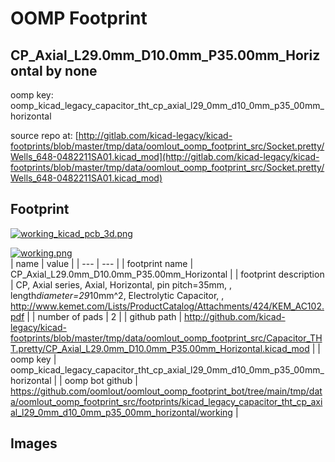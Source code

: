 # OOMP Footprint  
## CP_Axial_L29.0mm_D10.0mm_P35.00mm_Horizontal  by none  
  
oomp key: oomp_kicad_legacy_capacitor_tht_cp_axial_l29_0mm_d10_0mm_p35_00mm_horizontal  
  
source repo at: [http://gitlab.com/kicad-legacy/kicad-footprints/blob/master/tmp/data/oomlout_oomp_footprint_src/Socket.pretty/Wells_648-0482211SA01.kicad_mod](http://gitlab.com/kicad-legacy/kicad-footprints/blob/master/tmp/data/oomlout_oomp_footprint_src/Socket.pretty/Wells_648-0482211SA01.kicad_mod)  
## Footprint  
  
[![working_kicad_pcb_3d.png](working_kicad_pcb_3d_600.png)](working_kicad_pcb_3d.png)  
  
[![working.png](working_600.png)](working.png)  
| name | value | 
| --- | --- | 
| footprint name | CP_Axial_L29.0mm_D10.0mm_P35.00mm_Horizontal | 
| footprint description | CP, Axial series, Axial, Horizontal, pin pitch=35mm, , length*diameter=29*10mm^2, Electrolytic Capacitor, , http://www.kemet.com/Lists/ProductCatalog/Attachments/424/KEM_AC102.pdf | 
| number of pads | 2 | 
| github path | http://github.com/kicad-legacy/kicad-footprints/blob/master/tmp/data/oomlout_oomp_footprint_src/Capacitor_THT.pretty/CP_Axial_L29.0mm_D10.0mm_P35.00mm_Horizontal.kicad_mod | 
| oomp key | oomp_kicad_legacy_capacitor_tht_cp_axial_l29_0mm_d10_0mm_p35_00mm_horizontal | 
| oomp bot github | https://github.com/oomlout/oomlout_oomp_footprint_bot/tree/main/tmp/data/oomlout_oomp_footprint_src/footprints/kicad_legacy_capacitor_tht_cp_axial_l29_0mm_d10_0mm_p35_00mm_horizontal/working | 
## Images  
